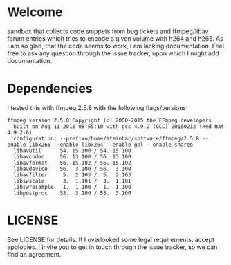 Welcome
=======

sandbox that collects code snippets from bug tickets and ffmpeg/libav forum entries which tries to encode a given volume with h264 and h265. As I am so glad, that the code seems to work, I am lacking documentation. Feel free to ask any question through the issue tracker, upon which I might add documentation.

Dependencies
============

I tested this with ffmpeg 2.5.8 with the following flags/versions:

```
ffmpeg version 2.5.8 Copyright (c) 2000-2015 the FFmpeg developers
  built on Aug 11 2015 08:55:10 with gcc 4.9.2 (GCC) 20150212 (Red Hat 4.9.2-6)
  configuration: --prefix=/home/steinbac/software/ffmpeg/2.5.8 --enable-libx265 --enable-libx264 --enable-gpl --enable-shared
  libavutil      54. 15.100 / 54. 15.100
  libavcodec     56. 13.100 / 56. 13.100
  libavformat    56. 15.102 / 56. 15.102
  libavdevice    56.  3.100 / 56.  3.100
  libavfilter     5.  2.103 /  5.  2.103
  libswscale      3.  1.101 /  3.  1.101
  libswresample   1.  1.100 /  1.  1.100
  libpostproc    53.  3.100 / 53.  3.100
  ```

LICENSE
=======

See LICENSE for details. If I overlooked some legal requirements, accept apologies. I invite you to get in touch through the issue tracker, so we can find an agreement.
